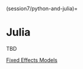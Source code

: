(session7/python-and-julia)=

# Julia

TBD

[Fixed Effects Models](https://github.com/FixedEffects/FixedEffectModels.jl)